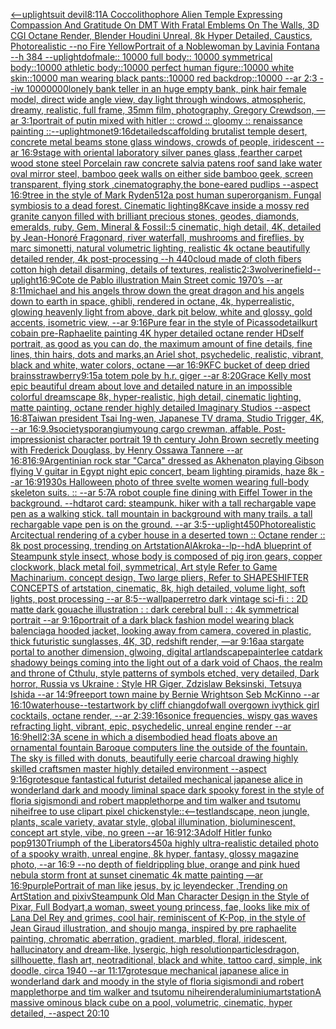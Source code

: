 [<--uplight](https://www.ebank.nz/aiartgenerator?category=%3C--uplight)[suit devil](https://www.ebank.nz/aiartgenerator?category=suit%20devil)[8:11](https://www.ebank.nz/aiartgenerator?category=8%3A11)[A Coccolithophore Alien Temple Expressing Compassion And Gratitude On DMT With Fratal Emblems On The Walls, 3D CGI Octane Render, Blender Houdini Unreal, 8k Hyper Detailed, Caustics, Photorealistic --no Fire Yellow](https://www.ebank.nz/aiartgenerator?category=A%20Coccolithophore%20Alien%20Temple%20Expressing%20Compassion%20And%20Gratitude%20On%20DMT%20With%20Fratal%20Emblems%20On%20The%20Walls%2C%203D%20CGI%20Octane%20Render%2C%20Blender%20Houdini%20Unreal%2C%208k%20Hyper%20Detailed%2C%20Caustics%2C%20Photorealistic%20--no%20Fire%20Yellow)[Portrait of a Noblewoman by Lavinia Fontana --h 384 --uplight](https://www.ebank.nz/aiartgenerator?category=Portrait%20of%20a%20Noblewoman%20by%20Lavinia%20Fontana%20--h%20384%20--uplight)[dof](https://www.ebank.nz/aiartgenerator?category=dof)[male:: 10000 full body:: 10000 symmetrical body::10000 athletic body::10000 perfect human figure::10000 white skin::10000 man wearing black pants::10000 red backdrop::10000 --ar 2:3 --iw 10000000](https://www.ebank.nz/aiartgenerator?category=male%3A%3A%2010000%20full%20body%3A%3A%2010000%20symmetrical%20body%3A%3A10000%20athletic%20body%3A%3A10000%20perfect%20human%20figure%3A%3A10000%20white%20skin%3A%3A10000%20man%20wearing%20black%20pants%3A%3A10000%20red%20backdrop%3A%3A10000%20--ar%202%3A3%20--iw%2010000000)[lonely bank teller in an huge empty bank, pink hair female model, direct wide angle view, day light through windows, atmospheric, dreamy, realistic, full frame, 35mm film, photography, Gregory Crewdson, —ar 3:1](https://www.ebank.nz/aiartgenerator?category=lonely%20bank%20teller%20in%20an%20huge%20empty%20bank%2C%20pink%20hair%20female%20model%2C%20direct%20wide%20angle%20view%2C%20day%20light%20through%20windows%2C%20atmospheric%2C%20dreamy%2C%20realistic%2C%20full%20frame%2C%2035mm%20film%2C%20photography%2C%20Gregory%20Crewdson%2C%20%E2%80%94ar%203%3A1)[portrait of putin mixed with hitler :: crowd :: gloomy :: renaissance painting ::](https://www.ebank.nz/aiartgenerator?category=portrait%20of%20putin%20mixed%20with%20hitler%20%3A%3A%20crowd%20%3A%3A%20gloomy%20%3A%3A%20renaissance%20painting%20%3A%3A)[--uplight](https://www.ebank.nz/aiartgenerator?category=--uplight)[monet](https://www.ebank.nz/aiartgenerator?category=monet)[9:16](https://www.ebank.nz/aiartgenerator?category=9%3A16)[detailed](https://www.ebank.nz/aiartgenerator?category=detailed)[scaffolding brutalist temple desert, concrete metal beams stone glass windows, crowds of people, iridescent --ar 16:9](https://www.ebank.nz/aiartgenerator?category=scaffolding%20brutalist%20temple%20desert%2C%20concrete%20metal%20beams%20stone%20glass%20windows%2C%20crowds%20of%20people%2C%20iridescent%20--ar%2016%3A9)[stage with oriental laboratory silver panes glass ,fearther carpet wood stone steel Porcelain raw concrete salvia patens roof sand lake water oval mirror steel, bamboo geek walls on either side bamboo geek, screen transparent, flying stork ,cinematography,](https://www.ebank.nz/aiartgenerator?category=stage%20with%20oriental%20laboratory%20silver%20panes%20glass%20%2Cfearther%20carpet%20wood%20stone%20steel%20Porcelain%20raw%20concrete%20salvia%20patens%20roof%20sand%20lake%20water%20oval%20mirror%20steel%2C%20bamboo%20geek%20walls%20on%20either%20side%20bamboo%20geek%2C%20screen%20transparent%2C%20flying%20stork%20%2Ccinematography%2C)[the bone-eared pudlips --aspect 16:9](https://www.ebank.nz/aiartgenerator?category=the%20bone-eared%20pudlips%20--aspect%2016%3A9)[tree in the style of Mark Ryden](https://www.ebank.nz/aiartgenerator?category=tree%20in%20the%20style%20of%20Mark%20Ryden)[512](https://www.ebank.nz/aiartgenerator?category=512)[a post human superorganism. Fungal symbiosis to a dead forest. Cinematic lighting](https://www.ebank.nz/aiartgenerator?category=a%20post%20human%20superorganism.%20Fungal%20symbiosis%20to%20a%20dead%20forest.%20Cinematic%20lighting)[8K](https://www.ebank.nz/aiartgenerator?category=8K)[cave inside a mossy red granite canyon filled with brilliant precious stones, geodes, diamonds, emeralds, ruby, Gem, Mineral & Fossil::5 cinematic, high detail, 4K, detailed by Jean-Honoré Fragonard, river waterfall, mushrooms and fireflies, by marc simonetti, natural volumetric lighting, realistic 4k octane beautifully detailed render, 4k post-processing --h 440](https://www.ebank.nz/aiartgenerator?category=cave%20inside%20a%20mossy%20red%20granite%20canyon%20filled%20with%20brilliant%20precious%20stones%2C%20geodes%2C%20diamonds%2C%20emeralds%2C%20ruby%2C%20Gem%2C%20Mineral%20%26%20Fossil%3A%3A5%20cinematic%2C%20high%20detail%2C%204K%2C%20detailed%20by%20Jean-Honor%C3%A9%20Fragonard%2C%20river%20waterfall%2C%20mushrooms%20and%20fireflies%2C%20by%20marc%20simonetti%2C%20natural%20volumetric%20lighting%2C%20realistic%204k%20octane%20beautifully%20detailed%20render%2C%204k%20post-processing%20--h%20440)[cloud made of cloth fibers cotton high detail disarming, details of textures, realistic](https://www.ebank.nz/aiartgenerator?category=cloud%20made%20of%20cloth%20fibers%20cotton%20high%20detail%20disarming%2C%20details%20of%20textures%2C%20realistic)[2:3](https://www.ebank.nz/aiartgenerator?category=2%3A3)[wolverine](https://www.ebank.nz/aiartgenerator?category=wolverine)[field](https://www.ebank.nz/aiartgenerator?category=field)[--uplight](https://www.ebank.nz/aiartgenerator?category=--uplight)[16:9](https://www.ebank.nz/aiartgenerator?category=16%3A9)[Cote de Pablo illustration Main Street comic 1970’s --ar 8:11](https://www.ebank.nz/aiartgenerator?category=Cote%20de%20Pablo%20illustration%20Main%20Street%20comic%201970%E2%80%99s%20--ar%208%3A11)[michael and his angels throw down the great dragon and his angels down to earth in space, ghibli, rendered in octane, 4k, hyperrealistic, glowing heavenly light from above, dark pit below, white and glossy, gold accents, isometric view, --ar 9:16](https://www.ebank.nz/aiartgenerator?category=michael%20and%20his%20angels%20throw%20down%20the%20great%20dragon%20and%20his%20angels%20down%20to%20earth%20in%20space%2C%20ghibli%2C%20rendered%20in%20octane%2C%204k%2C%20hyperrealistic%2C%20glowing%20heavenly%20light%20from%20above%2C%20dark%20pit%20below%2C%20white%20and%20glossy%2C%20gold%20accents%2C%20isometric%20view%2C%20--ar%209%3A16)[Pure fear in the style of Picasso](https://www.ebank.nz/aiartgenerator?category=Pure%20fear%20in%20the%20style%20of%20Picasso)[detail](https://www.ebank.nz/aiartgenerator?category=detail)[kurt cobain pre-Raphaelite painting 4K hyper detailed octane render HD](https://www.ebank.nz/aiartgenerator?category=kurt%20cobain%20pre-Raphaelite%20painting%204K%20hyper%20detailed%20octane%20render%20HD)[self portrait, as good as you can do, the maximum amount of fine details,  fine lines, thin hairs, dots and marks,](https://www.ebank.nz/aiartgenerator?category=self%20portrait%2C%20as%20good%20as%20you%20can%20do%2C%20the%20maximum%20amount%20of%20fine%20details%2C%20%20fine%20lines%2C%20thin%20hairs%2C%20dots%20and%20marks%2C)[an Ariel shot, psychedelic, realistic, vibrant, black and white, water colors, octane —ar 16:9](https://www.ebank.nz/aiartgenerator?category=an%20Ariel%20shot%2C%20psychedelic%2C%20realistic%2C%20vibrant%2C%20black%20and%20white%2C%20water%20colors%2C%20octane%20%E2%80%94ar%2016%3A9)[KFC bucket of deep dried brains](https://www.ebank.nz/aiartgenerator?category=KFC%20bucket%20of%20deep%20dried%20brains)[strawberry](https://www.ebank.nz/aiartgenerator?category=strawberry)[9:15](https://www.ebank.nz/aiartgenerator?category=9%3A15)[a totem pole by h.r. giger --ar 8:20](https://www.ebank.nz/aiartgenerator?category=a%20totem%20pole%20by%20h.r.%20giger%20--ar%208%3A20)[Grace Kelly most epic beautiful dream about love and detailed nature in an impossible colorful dreamscape 8k, hyper-realistic, high detail, cinematic lighting, matte painting, octane render highly detailed Imaginary Studios --aspect 16:8](https://www.ebank.nz/aiartgenerator?category=Grace%20Kelly%20most%20epic%20beautiful%20dream%20about%20love%20and%20detailed%20nature%20in%20an%20impossible%20colorful%20dreamscape%208k%2C%20hyper-realistic%2C%20high%20detail%2C%20cinematic%20lighting%2C%20matte%20painting%2C%20octane%20render%20highly%20detailed%20Imaginary%20Studios%20--aspect%2016%3A8)[Taiwan president Tsai Ing-wen, Japanese TV drama, Studio Trigger, 4K, --ar 16:9](https://www.ebank.nz/aiartgenerator?category=Taiwan%20president%20Tsai%20Ing-wen%2C%20Japanese%20TV%20drama%2C%20Studio%20Trigger%2C%204K%2C%20--ar%2016%3A9)[.9](https://www.ebank.nz/aiartgenerator?category=.9)[society](https://www.ebank.nz/aiartgenerator?category=society)[sporangium](https://www.ebank.nz/aiartgenerator?category=sporangium)[young cargo crewman, affable. Post-impressionist character portrait 19 th century John Brown secretly meeting with Frederick Douglass, by Henry Ossawa Tannere --ar 16:8](https://www.ebank.nz/aiartgenerator?category=young%20cargo%20crewman%2C%20affable.%20Post-impressionist%20character%20portrait%2019%20th%20century%20John%20Brown%20secretly%20meeting%20with%20Frederick%20Douglass%2C%20by%20Henry%20Ossawa%20Tannere%20--ar%2016%3A8)[16:9](https://www.ebank.nz/aiartgenerator?category=16%3A9)[Argentinian rock star "Carca" dressed as Akhenaton playing Gibson  flying V guitar in Egypt night epic concert, beam lighting piramids, haze 8k --ar 16:9](https://www.ebank.nz/aiartgenerator?category=Argentinian%20rock%20star%20%22Carca%22%20dressed%20as%20Akhenaton%20playing%20Gibson%20%20flying%20V%20guitar%20in%20Egypt%20night%20epic%20concert%2C%20beam%20lighting%20piramids%2C%20haze%208k%20--ar%2016%3A9)[1930s Halloween photo of three svelte women wearing full-body skeleton suits. :: --ar 5:7](https://www.ebank.nz/aiartgenerator?category=1930s%20Halloween%20photo%20of%20three%20svelte%20women%20wearing%20full-body%20skeleton%20suits.%20%3A%3A%20--ar%205%3A7)[A robot couple fine dining with Eiffel Tower in the background. --hd](https://www.ebank.nz/aiartgenerator?category=A%20robot%20couple%20fine%20dining%20with%20Eiffel%20Tower%20in%20the%20background.%20--hd)[tarot card: steampunk. hiker with a tall rechargable vape pen as a walking stick. tall mountain in background with many trails. a tall rechargable vape pen is on the ground. --ar 3:5](https://www.ebank.nz/aiartgenerator?category=tarot%20card%3A%20steampunk.%20hiker%20with%20a%20tall%20rechargable%20vape%20pen%20as%20a%20walking%20stick.%20tall%20mountain%20in%20background%20with%20many%20trails.%20a%20tall%20rechargable%20vape%20pen%20is%20on%20the%20ground.%20--ar%203%3A5)[--uplight](https://www.ebank.nz/aiartgenerator?category=--uplight)[450](https://www.ebank.nz/aiartgenerator?category=450)[Photorealistic Arcitectual rendering of a cyber house in a deserted town :: Octane render :: 8k post processing, trending on Artstation](https://www.ebank.nz/aiartgenerator?category=Photorealistic%20Arcitectual%20rendering%20of%20a%20cyber%20house%20in%20a%20deserted%20town%20%3A%3A%20Octane%20render%20%3A%3A%208k%20post%20processing%2C%20trending%20on%20Artstation)[AlAkroka](https://www.ebank.nz/aiartgenerator?category=AlAkroka)[--lp](https://www.ebank.nz/aiartgenerator?category=--lp)[--hd](https://www.ebank.nz/aiartgenerator?category=--hd)[A blueprint of Steampunk style insect,   whose body is composed of pig iron gears, copper clockwork, black metal foil, symmetrical, Art style Refer to Game Machinarium.  concept design, Two large pliers, Refer to SHAPESHIFTER CONCEPTS  of artstation, cinematic,  8k, high detailed,  volume light,  soft lights,  post processing    --ar 8:5](https://www.ebank.nz/aiartgenerator?category=A%20blueprint%20of%20Steampunk%20style%20insect%2C%20%20%20whose%20body%20is%20composed%20of%20pig%20iron%20gears%2C%20copper%20clockwork%2C%20black%20metal%20foil%2C%20symmetrical%2C%20Art%20style%20Refer%20to%20Game%20Machinarium.%20%20concept%20design%2C%20Two%20large%20pliers%2C%20Refer%20to%20SHAPESHIFTER%20CONCEPTS%20%20of%20artstation%2C%20cinematic%2C%20%208k%2C%20high%20detailed%2C%20%20volume%20light%2C%20%20soft%20lights%2C%20%20post%20processing%20%20%20%20--ar%208%3A5)[--wallpaper](https://www.ebank.nz/aiartgenerator?category=--wallpaper)[retro dark vintage sci-fi : : 2D matte dark gouache illustration : : dark cerebral bull : : 4k symmetrical portrait --ar 9:16](https://www.ebank.nz/aiartgenerator?category=retro%20dark%20vintage%20sci-fi%20%3A%20%3A%202D%20matte%20dark%20gouache%20illustration%20%3A%20%3A%20dark%20cerebral%20bull%20%3A%20%3A%204k%20symmetrical%20portrait%20--ar%209%3A16)[portrait of a dark black fashion model wearing black balenciaga hooded jacket, looking away from camera, covered in plastic, thick futuristic sunglasses, 4K, 3D, redshift render, —ar 9:16](https://www.ebank.nz/aiartgenerator?category=portrait%20of%20a%20dark%20black%20fashion%20model%20wearing%20black%20balenciaga%20hooded%20jacket%2C%20looking%20away%20from%20camera%2C%20covered%20in%20plastic%2C%20thick%20futuristic%20sunglasses%2C%204K%2C%203D%2C%20redshift%20render%2C%20%E2%80%94ar%209%3A16)[aa stargate portal to another dimension, glwoing, digital art](https://www.ebank.nz/aiartgenerator?category=aa%20stargate%20portal%20to%20another%20dimension%2C%20glwoing%2C%20digital%20art)[landscape](https://www.ebank.nz/aiartgenerator?category=landscape)[painterlee cat](https://www.ebank.nz/aiartgenerator?category=painterlee%20cat)[dark shadowy beings coming into the light out of a dark void of Chaos, the realm and throne of Cthulu, style patterns of symbols etched, very detailed, Dark horror, Russia vs Ukraine : Style HR Giger, Zdzislaw Beksinski, Tetsuya Ishida --ar 14:9](https://www.ebank.nz/aiartgenerator?category=dark%20shadowy%20beings%20coming%20into%20the%20light%20out%20of%20a%20dark%20void%20of%20Chaos%2C%20the%20realm%20and%20throne%20of%20Cthulu%2C%20style%20patterns%20of%20symbols%20etched%2C%20very%20detailed%2C%20Dark%20horror%2C%20Russia%20vs%20Ukraine%20%3A%20Style%20HR%20Giger%2C%20Zdzislaw%20Beksinski%2C%20Tetsuya%20Ishida%20--ar%2014%3A9)[freeport town maine by Bernie Wrightson Seb McKinno --ar 16:10](https://www.ebank.nz/aiartgenerator?category=freeport%20town%20maine%20by%20Bernie%20Wrightson%20Seb%20McKinno%20--ar%2016%3A10)[waterhouse](https://www.ebank.nz/aiartgenerator?category=waterhouse)[--test](https://www.ebank.nz/aiartgenerator?category=--test)[artwork by cliff chiang](https://www.ebank.nz/aiartgenerator?category=artwork%20by%20cliff%20chiang)[dof](https://www.ebank.nz/aiartgenerator?category=dof)[wall overgown ivy](https://www.ebank.nz/aiartgenerator?category=wall%20overgown%20ivy)[thick girl cocktails, octane render, --ar 2:3](https://www.ebank.nz/aiartgenerator?category=thick%20girl%20cocktails%2C%20octane%20render%2C%20--ar%202%3A3)[9:16](https://www.ebank.nz/aiartgenerator?category=9%3A16)[sonice frequencies, wispy gas waves refracting light, vibrant, epic, psychedelic, unreal engine render --ar 16:9](https://www.ebank.nz/aiartgenerator?category=sonice%20frequencies%2C%20wispy%20gas%20waves%20refracting%20light%2C%20vibrant%2C%20epic%2C%20psychedelic%2C%20unreal%20engine%20render%20--ar%2016%3A9)[hell](https://www.ebank.nz/aiartgenerator?category=hell)[2:3](https://www.ebank.nz/aiartgenerator?category=2%3A3)[A scene in which a disembodied head floats above an ornamental fountain Baroque computers line the outside of the fountain. The sky is filled with donuts, beautifully eerie charcoal drawing highly skilled craftsmen master highly detailed environment --aspect 9:16](https://www.ebank.nz/aiartgenerator?category=A%20scene%20in%20which%20a%20disembodied%20head%20floats%20above%20an%20ornamental%20fountain%20Baroque%20computers%20line%20the%20outside%20of%20the%20fountain.%20The%20sky%20is%20filled%20with%20donuts%2C%20beautifully%20eerie%20charcoal%20drawing%20highly%20skilled%20craftsmen%20master%20highly%20detailed%20environment%20--aspect%209%3A16)[grotesque fantastical futurist detailed mechanical japanese alice in wonderland dark and moody liminal space dark spooky forest in the style of floria sigismondi and robert mapplethorpe and tim walker and tsutomu nihei](https://www.ebank.nz/aiartgenerator?category=grotesque%20fantastical%20futurist%20detailed%20mechanical%20japanese%20alice%20in%20wonderland%20dark%20and%20moody%20liminal%20space%20dark%20spooky%20forest%20in%20the%20style%20of%20floria%20sigismondi%20and%20robert%20mapplethorpe%20and%20tim%20walker%20and%20tsutomu%20nihei)[free to use clipart pixel chicken](https://www.ebank.nz/aiartgenerator?category=free%20to%20use%20clipart%20pixel%20chicken)[style::](https://www.ebank.nz/aiartgenerator?category=style%3A%3A)[<--test](https://www.ebank.nz/aiartgenerator?category=%3C--test)[landscape, neon jungle, plants, scale variety, avatar style, global illumination, bioluminescent, concept art style, vibe, no green --ar 16:9](https://www.ebank.nz/aiartgenerator?category=landscape%2C%20neon%20jungle%2C%20plants%2C%20scale%20variety%2C%20avatar%20style%2C%20global%20illumination%2C%20bioluminescent%2C%20concept%20art%20style%2C%20vibe%2C%20no%20green%20--ar%2016%3A9)[1](https://www.ebank.nz/aiartgenerator?category=1)[2:3](https://www.ebank.nz/aiartgenerator?category=2%3A3)[Adolf Hitler funko pop](https://www.ebank.nz/aiartgenerator?category=Adolf%20Hitler%20funko%20pop)[9130](https://www.ebank.nz/aiartgenerator?category=9130)[Triumph of the Liberators](https://www.ebank.nz/aiartgenerator?category=Triumph%20of%20the%20Liberators)[450](https://www.ebank.nz/aiartgenerator?category=450)[a highly ultra-realistic detailed photo of a spooky wraith, unreal engine, 8k hyper, fantasy, glossy magazine photo, --ar 16:9 --no depth of field](https://www.ebank.nz/aiartgenerator?category=a%20highly%20ultra-realistic%20detailed%20photo%20of%20a%20spooky%20wraith%2C%20unreal%20engine%2C%208k%20hyper%2C%20fantasy%2C%20glossy%20magazine%20photo%2C%20--ar%2016%3A9%20--no%20depth%20of%20field)[rippling blue, orange and pink hued nebula storm front at sunset cinematic 4k matte painting —ar 16:9](https://www.ebank.nz/aiartgenerator?category=rippling%20blue%2C%20orange%20and%20pink%20hued%20nebula%20storm%20front%20at%20sunset%20cinematic%204k%20matte%20painting%20%E2%80%94ar%2016%3A9)[purple](https://www.ebank.nz/aiartgenerator?category=purple)[Portrait of man like jesus, by jc leyendecker ,Trending on ArtStation and pixiv](https://www.ebank.nz/aiartgenerator?category=Portrait%20of%20man%20like%20jesus%2C%20by%20jc%20leyendecker%20%2CTrending%20on%20ArtStation%20and%20pixiv)[Steampunk Old Man Character Design in the Style of Pixar, Full Body](https://www.ebank.nz/aiartgenerator?category=Steampunk%20Old%20Man%20Character%20Design%20in%20the%20Style%20of%20Pixar%2C%20Full%20Body)[art,](https://www.ebank.nz/aiartgenerator?category=art%2C)[a woman, sweet young princess, fae, looks like mix of Lana Del Rey and grimes, cool hair, reminiscent of K-Pop, in the style of Jean Giraud illustration, and shoujo manga, inspired by pre raphaelite painting, chromatic aberration, gradient, marbled, floral, iridescent, hallucinatory and dream-like, lysergic, high resolution](https://www.ebank.nz/aiartgenerator?category=a%20woman%2C%20sweet%20young%20princess%2C%20fae%2C%20looks%20like%20mix%20of%20Lana%20Del%20Rey%20and%20grimes%2C%20cool%20hair%2C%20reminiscent%20of%20K-Pop%2C%20in%20the%20style%20of%20Jean%20Giraud%20illustration%2C%20and%20shoujo%20manga%2C%20inspired%20by%20pre%20raphaelite%20painting%2C%20chromatic%20aberration%2C%20gradient%2C%20marbled%2C%20floral%2C%20iridescent%2C%20hallucinatory%20and%20dream-like%2C%20lysergic%2C%20high%20resolution)[particles](https://www.ebank.nz/aiartgenerator?category=particles)[dragon, sillhouette, flash art, neotraditional, black and white, tattoo card, simple, ink doodle, circa 1940 --ar 11:17](https://www.ebank.nz/aiartgenerator?category=dragon%2C%20sillhouette%2C%20flash%20art%2C%20neotraditional%2C%20black%20and%20white%2C%20tattoo%20card%2C%20simple%2C%20ink%20doodle%2C%20circa%201940%20--ar%2011%3A17)[grotesque mechanical japanese alice in wonderland dark and moody in the style of floria sigismondi and robert mapplethorpe and tim walker and tsutomu nihei](https://www.ebank.nz/aiartgenerator?category=grotesque%20mechanical%20japanese%20alice%20in%20wonderland%20dark%20and%20moody%20in%20the%20style%20of%20floria%20sigismondi%20and%20robert%20mapplethorpe%20and%20tim%20walker%20and%20tsutomu%20nihei)[render](https://www.ebank.nz/aiartgenerator?category=render)[aluminium](https://www.ebank.nz/aiartgenerator?category=aluminium)[artstation](https://www.ebank.nz/aiartgenerator?category=artstation)[A massive ominous black cube on a pool, volumetric, cinematic, hyper detailed, --aspect 20:10](https://www.ebank.nz/aiartgenerator?category=A%20massive%20ominous%20black%20cube%20on%20a%20pool%2C%20volumetric%2C%20cinematic%2C%20hyper%20detailed%2C%20--aspect%2020%3A10)